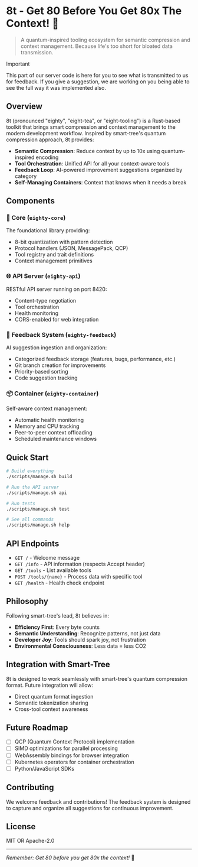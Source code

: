 # 8t - Get 80 Before You Get 80x The Context! 🎸

> A quantum-inspired tooling ecosystem for semantic compression and context management. Because life's too short for bloated data transmission.

> [!IMPORTANT]  
> This part of our server code is here for you to see what is transmitted to us for feedback.  If you give a suggestion, we are working on you being able to see the full way it was implemented also.

## Overview

8t (pronounced "eighty", "eight-tea", or "eight-tooling") is a Rust-based toolkit that brings smart compression and context management to the modern development workflow. Inspired by smart-tree's quantum compression approach, 8t provides:

- **Semantic Compression**: Reduce context by up to 10x using quantum-inspired encoding
- **Tool Orchestration**: Unified API for all your context-aware tools
- **Feedback Loop**: AI-powered improvement suggestions organized by category
- **Self-Managing Containers**: Context that knows when it needs a break

## Components

### 🎯 Core (`eighty-core`)
The foundational library providing:
- 8-bit quantization with pattern detection
- Protocol handlers (JSON, MessagePack, QCP)
- Tool registry and trait definitions
- Context management primitives

### 🌐 API Server (`eighty-api`)
RESTful API server running on port 8420:
- Content-type negotiation
- Tool orchestration
- Health monitoring
- CORS-enabled for web integration

### 📝 Feedback System (`eighty-feedback`)
AI suggestion ingestion and organization:
- Categorized feedback storage (features, bugs, performance, etc.)
- Git branch creation for improvements
- Priority-based sorting
- Code suggestion tracking

### 📦 Container (`eighty-container`)
Self-aware context management:
- Automatic health monitoring
- Memory and CPU tracking
- Peer-to-peer context offloading
- Scheduled maintenance windows

## Quick Start

```bash
# Build everything
./scripts/manage.sh build

# Run the API server
./scripts/manage.sh api

# Run tests
./scripts/manage.sh test

# See all commands
./scripts/manage.sh help
```

## API Endpoints

- `GET /` - Welcome message
- `GET /info` - API information (respects Accept header)
- `GET /tools` - List available tools
- `POST /tools/{name}` - Process data with specific tool
- `GET /health` - Health check endpoint

## Philosophy

Following smart-tree's lead, 8t believes in:
- **Efficiency First**: Every byte counts
- **Semantic Understanding**: Recognize patterns, not just data
- **Developer Joy**: Tools should spark joy, not frustration
- **Environmental Consciousness**: Less data = less CO2

## Integration with Smart-Tree

8t is designed to work seamlessly with smart-tree's quantum compression format. Future integration will allow:
- Direct quantum format ingestion
- Semantic tokenization sharing
- Cross-tool context awareness

## Future Roadmap

- [ ] QCP (Quantum Context Protocol) implementation
- [ ] SIMD optimizations for parallel processing
- [ ] WebAssembly bindings for browser integration
- [ ] Kubernetes operators for container orchestration
- [ ] Python/JavaScript SDKs

## Contributing

We welcome feedback and contributions! The feedback system is designed to capture and organize all suggestions for continuous improvement.

## License

MIT OR Apache-2.0

---

*Remember: Get 80 before you get 80x the context!* 🎸
